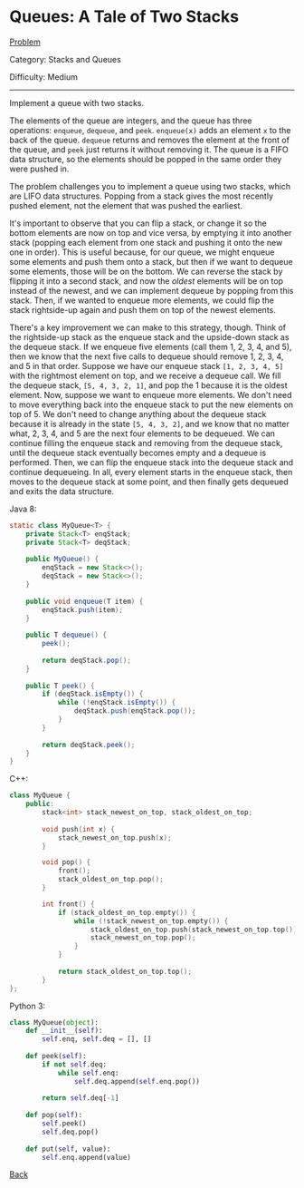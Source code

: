 # Queues: A Tale of Two Stacks

[Problem](https://www.hackerrank.com/challenges/ctci-queue-using-two-stacks/problem)

Category: Stacks and Queues

Difficulty: Medium

---

Implement a queue with two stacks.

The elements of the queue are integers, and the queue has three operations:
```enqueue```, ```dequeue```, and ```peek```. ```enqueue(x)``` adds an element
```x``` to the back of the queue. ```dequeue``` returns and removes the element
at the front of the queue, and ```peek``` just returns it without removing it.
The queue is a FIFO data structure, so the elements should be popped in the same
order they were pushed in.

The problem challenges you to implement a queue using two stacks, which are LIFO
data structures. Popping from a stack gives the most recently pushed element,
not the element that was pushed the earliest.

It's important to observe that you can flip a stack, or change it so the bottom
elements are now on top and vice versa, by emptying it into another stack
(popping each element from one stack and pushing it onto the new one in order).
This is useful because, for our queue, we might enqueue some elements and push
them onto a stack, but then if we want to dequeue some elements, those will be
on the bottom. We can reverse the stack by flipping it into a second stack, and
now the *oldest* elements will be on top instead of the newest, and we can
implement dequeue by popping from this stack. Then, if we wanted to enqueue more
elements, we could flip the stack rightside-up again and push them on top of the
newest elements.

There's a key improvement we can make to this strategy, though. Think of the
rightside-up stack as the enqueue stack and the upside-down stack as the dequeue
stack. If we enqueue five elements (call them 1, 2, 3, 4, and 5), then we know
that the next five calls to dequeue should remove 1, 2, 3, 4, and 5 in that
order. Suppose we have our enqueue stack ```[1, 2, 3, 4, 5]``` with the
rightmost element on top, and we receive a dequeue call. We fill the dequeue
stack, ```[5, 4, 3, 2, 1]```, and pop the 1 because it is the oldest element.
Now, suppose we want to enqueue more elements. We don't need to move everything
back into the enqueue stack to put the new elements on top of 5. We don't need
to change anything about the dequeue stack because it is already in the state
```[5, 4, 3, 2]```, and we know that no matter what, 2, 3, 4, and 5 are the next
four elements to be dequeued. We can continue filling the enqueue stack and
removing from the dequeue stack, until the dequeue stack eventually becomes
empty and a dequeue is performed. Then, we can flip the enqueue stack into the
dequeue stack and continue dequeueing. In all, every element starts in the
enqueue stack, then moves to the dequeue stack at some point, and then finally
gets dequeued and exits the data structure.

Java 8:
```java
static class MyQueue<T> {
    private Stack<T> enqStack;
    private Stack<T> deqStack;
    
    public MyQueue() {
        enqStack = new Stack<>();
        deqStack = new Stack<>();
    }
    
    public void enqueue(T item) {
        enqStack.push(item);
    }
    
    public T dequeue() {
        peek();
        
        return deqStack.pop();
    }
    
    public T peek() {
        if (deqStack.isEmpty()) {
            while (!enqStack.isEmpty()) {
                deqStack.push(enqStack.pop());
            }
        }
        
        return deqStack.peek();
    }
}
```

C++:
```cpp
class MyQueue {
    public:
        stack<int> stack_newest_on_top, stack_oldest_on_top;
          
        void push(int x) {
            stack_newest_on_top.push(x);
        }

        void pop() {
            front();
            stack_oldest_on_top.pop();
        }

        int front() {
            if (stack_oldest_on_top.empty()) {
                while (!stack_newest_on_top.empty()) {
                    stack_oldest_on_top.push(stack_newest_on_top.top());
                    stack_newest_on_top.pop();
                }
            }
            
            return stack_oldest_on_top.top();
        }
};
```

Python 3:
```python
class MyQueue(object):
    def __init__(self):
        self.enq, self.deq = [], []
    
    def peek(self):
        if not self.deq:
            while self.enq:
                self.deq.append(self.enq.pop())
                
        return self.deq[-1]
        
    def pop(self):
        self.peek()
        self.deq.pop()
        
    def put(self, value):
        self.enq.append(value)
```

[Back](../../hackerrank.md)
